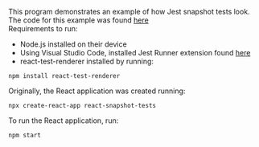 This program demonstrates an example of how Jest snapshot tests look.
<br>
The code for this example was found [here](https://www.digitalocean.com/community/tutorials/how-to-write-snapshot-tests-for-react-components-with-jest)
<br>
Requirements to run:
- Node.js installed on their device
- Using Visual Studio Code, installed Jest Runner extension found [here](https://marketplace.visualstudio.com/items?itemName=firsttris.vscode-jest-runner)
- react-test-renderer installed by running:
```console
npm install react-test-renderer
```
Originally, the React application was created running:
```console
npx create-react-app react-snapshot-tests
```
To run the React application, run:
```console
npm start
```